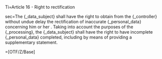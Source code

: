 Ti=Article 16 - Right to rectification

sec=The {_data_subject} shall have the right to obtain from the {_controller} without undue delay the rectification of inaccurate {_personal_data} concerning him or her . Taking into account the purposes of the {_processing}, the {_data_subject} shall have the right to have incomplete {_personal_data} completed, including by means of providing a supplementary statement.

=[OTF/Z/Base]
